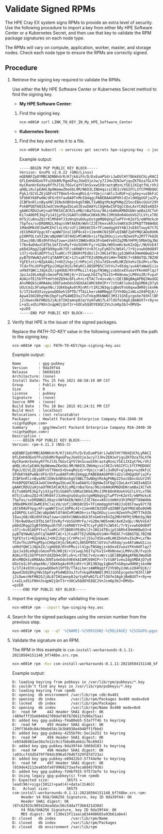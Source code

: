 # Validate Signed RPMs

The HPE Cray EX system signs RPMs to provide an extra level of security. Use the following procedure to import a key from either My HPE Software Center or a Kubernetes Secret, and then use that key to validate the RPM package signatures on each node type.

The RPMs will vary on compute, application, worker, master, and storage nodes. Check each node type to ensure the RPMs are correctly signed.

## Procedure

1. Retrieve the signing key required to validate the RPMs.

    Use either the My HPE Software Center or Kubernetes Secret method to find the signing key.

    * **My HPE Software Center:**

    1. Find the signing key.

       ```bash
       ncn-m001# curl LINK_TO_KEY_IN_My_HPE_Software_Center
       ```

    * **Kubernetes Secret:**

    1. Find the key and write it to a file.

        ```bash
        ncn-m001# kubectl -n services get secrets hpe-signing-key -o jsonpath='{.data.gpg-pubkey}' | base64 -d | tee hpe-signing-key.asc
        ```

        Example output:

        ```text
        -----BEGIN PGP PUBLIC KEY BLOCK-----
        Version: GnuPG v2.0.22 (GNU/Linux)
        mQENBFZp0YMBCADNNhdrR/K7jk6iFh/D/ExEumPSdriJwDUlHY70bkEUChLyRACI
        QfLEmh0dGoUfFu2Uk8M/RgeGPayJUeO3jeJw/y7JJHvZENJwYjquZKTOza7GLXf6
        HyCRanHrEeXeyRffhJlXLf6GvCqYVl9nSvxwSX9raotqMznLY5E1JXIqtfHLrVhJ
        qHQLiKulpEAHL9pOWamwZKeGbL9M/N6O3LINbHqisiC0EIcV6GIFCLSfCFMODO6C
        PgkJ/ECVLZEjGDFnSTT0mn5+DveqRUid/+YQejcraKlc3xRUF+qlg4ey+uz0kFzC
        SFUbKY68Pw6W/dFGrEhfau8A0TnMnIQ4qgLPABEBAAG0P0hld2xldHQgUGFja2Fy
        ZCBFbnRlcnByaXNlIENvbXBhbnkgUlNBLTIwNDgtMzAgPHNpZ25ocEBocGUuY29t
        PokBPQQTAQIAJwUCVmnRgwIbLwUJEswDAAYLCQgHAwIGFQgCCQoLAxYCAQIeAQIX
        gAAKCRDU2uHjnaOfRK5XCACRJLoMQ/nBa7Gna/96inbAHoKM6DUbNramBa1XCTeh
        KiTxA0bPE3kp7y143jpfOiSGAOTcU0RaCOKk6JMnJJMt60nR4UohVG2lLVtLxT0G
        H75jCu0nuZQJrKlMh04fJ3zHnqVuOduyUstgmMQ0qVg2lwPTV+KZeY5/eNPHzkcK
        75pfos/svDRQNN2LX6qzsVWfAkEN/WdnlZJE76exvA9JsVmNtU3h3PKQTT86W4bb
        1MdeDMkX9lDwMCEhClxLVU/sUfj10Kb8CO5+TFimmdqgXXY4BJJsE8STowy67t7Q
        zECkM4UFVpgcXFrapWW7IniC1OP0c4I+11mnHKCN15DFuQINBFZp0YMQCADo0UHN
        pIORPOLtaVI2W/aBpOWVlO74HZvMlWKOk+isf8pIKOujivncNZeeVPu2MTT7kOZ6
        3Iwuj6B/dBz0hFXkqfzww+ibkhV1NWUx8Gk3FnGm6Ye6VZq2MbYHFMjSMbH3gJNd
        l76n4wOdwzC8TbLSmfIVxRyf+Uo5GhMrFy/+G28m/WO5nmH/AxKZxOp//NUVxE47
        p6Dd2Rqg2IgBfQ99gudh75F/s6RHDYtV+87CsyFyKD7nJW54l/7r9jvvwhO0d89T
        s37j+bv81AEPYtu17uaRCcfF2B6RtPEdDslZ+J0G14TBsjp53ARh43HmH6BwQ3+4
        pyB7QYWwN2ybFCqTAAMFCAC+1JtxaR7TEZsRDNy6ViHH+fHENl7+SB8GTQL7BZXB
        YgFEtsti+NZpkAAiJ+HXZihgcjCrHPejnlj5Su7dSkveRLHKZbVehvIbiM+LxfNv
        7CdxfhLUVPkgPEpiCHGpCHjG/bKyKCL48SDPB5ClUtVu7v05dq/yu4AYaWwU1iix
        uH9dYQWC1J8pkZX/igHdbD/RYnPMuiil41guTNSWgjzxbOnxEVueaYFKnHdFlqz7
        JpzJa10Lm9gEcGmzePVbJH0j8/+1ViwqLhbITq7Gv1S+RkNnewjLM9Vu2R/Fvpzh
        AUAinTEi5bYPtmVtddZQ94cOFLvh+LrETAC7v4zxvW/ciQElBBgBAgAPBQJWadGD
        AhsMBQkSzAMAAAoJENTa4eOdo59E6kAIAMC60HIPrr7ztUAF1vmuIdgSMDAjD7y0
        UOzCm1L9fuHqeXNc/JQkKbqAv0tMjnRtrt1R13N3qy1qBeUTnG0qxwdHR0jsknHW
        S/1T24x03XioypowQObeh15PTD/TTAiLherzAWRNqqtf2Yh9Dy2zWLo204FQjK//
        Apw4IbO28hgYWvIbpFsyPG4WED3uJ7uTnkqdRkNWQl3M3J1GhEycgoXe703hllBP
        j2iOwecHkFHN2GJjAL67IH2amnp0JqrVy6FwN1fL47lOUfe3AgkjBmBUXT+r0y+e
        L+aILxdSiFNXn3sqpW2jQnT3r+UOCw5QdOYE8QC2VnJcm0p3bJ+OMVQ=
        =pzE0
        -----END PGP PUBLIC KEY BLOCK-----
        ```

1. Verify that HPE is the issuer of the signed packages.

   Replace the *PATH-TO-KEY* value in the following command with the path to the signing key.

   ```bash
   ncn-m001# rpm -qpi PATH-TO-KEY/hpe-signing-key.asc
   ```

   Example output:

   ```text
   Name        : gpg-pubkey
   Version     : 9da39f44
   Release     : 5669d183
   Architecture: (none)
   Install Date: Thu 25 Feb 2021 08:58:19 AM CST
   Group       : Public Keys
   Size        : 0
   License     : pubkey
   Signature   : (none)
   Source RPM  : (none)
   Build Date  : Thu 10 Dec 2015 01:24:51 PM CST
   Build Host  : localhost
   Relocations : (not relocatable)
   Packager    : Hewlett Packard Enterprise Company RSA-2048-30 <signhp@hpe.com>
   Summary     : gpg(Hewlett Packard Enterprise Company RSA-2048-30 <signhp@hpe.com>)
   Description :
   -----BEGIN PGP PUBLIC KEY BLOCK-----
   Version: rpm-4.11.3 (NSS-3)

   mQENBFZp0YMBCADNNhdrR/K7jk6iFh/D/ExEumPSdriJwDUlHY70bkEUChLyRACI
   QfLEmh0dGoUfFu2Uk8M/RgeGPayJUeO3jeJw/y7JJHvZENJwYjquZKTOza7GLXf6
   HyCRanHrEeXeyRffhJlXLf6GvCqYVl9nSvxwSX9raotqMznLY5E1JXIqtfHLrVhJ
   qHQLiKulpEAHL9pOWamwZKeGbL9M/N6O3LINbHqisiC0EIcV6GIFCLSfCFMODO6C
   PgkJ/ECVLZEjGDFnSTT0mn5+DveqRUid/+YQejcraKlc3xRUF+qlg4ey+uz0kFzC
   SFUbKY68Pw6W/dFGrEhfau8A0TnMnIQ4qgLPABEBAAG0P0hld2xldHQgUGFja2Fy
   ZCBFbnRlcnByaXNlIENvbXBhbnkgUlNBLTIwNDgtMzAgPHNpZ25ocEBocGUuY29t
   PokBPQQTAQIAJwUCVmnRgwIbLwUJEswDAAYLCQgHAwIGFQgCCQoLAxYCAQIeAQIX
   gAAKCRDU2uHjnaOfRK5XCACRJLoMQ/nBa7Gna/96inbAHoKM6DUbNramBa1XCTeh
   KiTxA0bPE3kp7y143jpfOiSGAOTcU0RaCOKk6JMnJJMt60nR4UohVG2lLVtLxT0G
   H75jCu0nuZQJrKlMh04fJ3zHnqVuOduyUstgmMQ0qVg2lwPTV+KZeY5/eNPHzkcK
   75pfos/svDRQNN2LX6qzsVWfAkEN/WdnlZJE76exvA9JsVmNtU3h3PKQTT86W4bb
   1MdeDMkX9lDwMCEhClxLVU/sUfj10Kb8CO5+TFimmdqgXXY4BJJsE8STowy67t7Q
   zECkM4UFVpgcXFrapWW7IniC1OP0c4I+11mnHKCN15DFuQINBFZp0YMQCADo0UHN
   pIORPOLtaVI2W/aBpOWVlO74HZvMlWKOk+isf8pIKOujivncNZeeVPu2MTT7kOZ6
   3Iwuj6B/dBz0hFXkqfzww+ibkhV1NWUx8Gk3FnGm6Ye6VZq2MbYHFMjSMbH3gJNd
   l76n4wOdwzC8TbLSmfIVxRyf+Uo5GhMrFy/+G28m/WO5nmH/AxKZxOp//NUVxE47
   p6Dd2Rqg2IgBfQ99gudh75F/s6RHDYtV+87CsyFyKD7nJW54l/7r9jvvwhO0d89T
   s37j+bv81AEPYtu17uaRCcfF2B6RtPEdDslZ+J0G14TBsjp53ARh43HmH6BwQ3+4
   pyB7QYWwN2ybFCqTAAMFCAC+1JtxaR7TEZsRDNy6ViHH+fHENl7+SB8GTQL7BZXB
   YgFEtsti+NZpkAAiJ+HXZihgcjCrHPejnlj5Su7dSkveRLHKZbVehvIbiM+LxfNv
   7CdxfhLUVPkgPEpiCHGpCHjG/bKyKCL48SDPB5ClUtVu7v05dq/yu4AYaWwU1iix
   uH9dYQWC1J8pkZX/igHdbD/RYnPMuiil41guTNSWgjzxbOnxEVueaYFKnHdFlqz7
   JpzJa10Lm9gEcGmzePVbJH0j8/+1ViwqLhbITq7Gv1S+RkNnewjLM9Vu2R/Fvpzh
   AUAinTEi5bYPtmVtddZQ94cOFLvh+LrETAC7v4zxvW/ciQElBBgBAgAPBQJWadGD
   AhsMBQkSzAMAAAoJENTa4eOdo59E6kAIAMC60HIPrr7ztUAF1vmuIdgSMDAjD7y0
   UOzCm1L9fuHqeXNc/JQkKbqAv0tMjnRtrt1R13N3qy1qBeUTnG0qxwdHR0jsknHW
   S/1T24x03XioypowQObeh15PTD/TTAiLherzAWRNqqtf2Yh9Dy2zWLo204FQjK//
   Apw4IbO28hgYWvIbpFsyPG4WED3uJ7uTnkqdRkNWQl3M3J1GhEycgoXe703hllBP
   j2iOwecHkFHN2GJjAL67IH2amnp0JqrVy6FwN1fL47lOUfe3AgkjBmBUXT+r0y+e
   L+aILxdSiFNXn3sqpW2jQnT3r+UOCw5QdOYE8QC2VnJcm0p3bJ+OMVQ=
   =pzE0
   -----END PGP PUBLIC KEY BLOCK-----
   ```

1. Import the signing key after validating the issuer.

    ```bash
    ncn-m001# rpm --import hpe-singing-key.asc
    ```

1. Search for the signed packages using the version number from the previous step.

    ```bash
    ncn-m001# rpm -qa --qf '%{NAME}-%{VERSION}-%{RELEASE} %{SIGGPG:pgpsig}\n' | grep '9da39f44'
    ```

1. Validate the signature on an RPM.

    The RPM in this example is `csm-install-workarounds-0.1.11-20210504151148_bf748be.src.rpm`.

    ```bash
    ncn-m001# rpm -Kvv csm-install-workarounds-0.1.11-20210504151148_bf748be.src.rpm
    ```

    Example output:

    ```text
    D: loading keyring from pubkeys in /var/lib/rpm/pubkeys/*.key
    D: couldn't find any keys in /var/lib/rpm/pubkeys/*.key
    D: loading keyring from rpmdb
    D: opening  db environment /var/lib/rpm cdb:0x401
    D: opening  db index       /var/lib/rpm/Packages 0x400 mode=0x0
    D: locked   db index       /var/lib/rpm/Packages
    D: opening  db index       /var/lib/rpm/Name 0x400 mode=0x0
    D:  read h#     442 Header SHA1 digest: OK (489efff35e604042709daf46fb78611fe90a75aa)
    D: added key gpg-pubkey-f4a80eb5-53a7ff4b to keyring
    D:  read h#     493 Header SHA1 digest: OK (29ff3649c04c90eb654c1b3b8938e4940ff1fbbd)
    D: added key gpg-pubkey-4255bf0c-5ec2e252 to keyring
    D:  read h#     494 Header SHA1 digest: OK (e934d6983ae30a7e12c9c1fb6e86abb1c76c69d3)
    D: added key gpg-pubkey-9da39f44-5669d183 to keyring
    D:  read h#     496 Header SHA1 digest: OK (a93ccf43d5479ff84dc896a576d6f329fd7d723a)
    D: added key gpg-pubkey-e09422b3-57744e9e to keyring
    D:  read h#     497 Header SHA1 digest: OK (019de42112ea85bfa979968273aafeca8d457936)
    D: added key gpg-pubkey-fd4bf915-5f573efe to keyring
    D: Using legacy gpg-pubkey(s) from rpmdb
    D: Expected size:        36575 = lead(96)+sigs(5012)+pad(4)+data(31463)
    D:   Actual size:        36575
    csm-install-workarounds-0.1.11-20210504151148_bf748be.src.rpm:
        Header V4 RSA/SHA256 Signature, key ID 9da39f44: OK
        Header SHA1 digest: OK (87c62923c905424eaddac56c5dda7f3b6421d30d)
        V4 RSA/SHA256 Signature, key ID 9da39f44: OK
        MD5 digest: OK (130e13f11aaca834408665a93b61a8e4)
    D: closed   db index       /var/lib/rpm/Name
    D: closed   db index       /var/lib/rpm/Packages
    D: closed   db environment /var/lib/rpm
    ```

